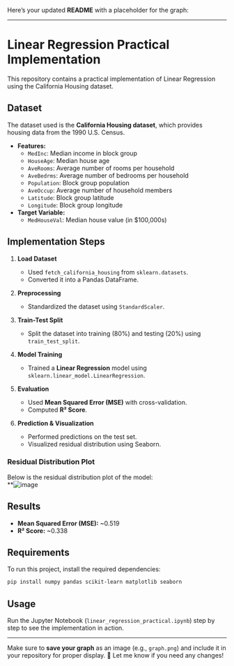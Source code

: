 Here’s your updated **README** with a placeholder for the graph:  

---

# Linear Regression Practical Implementation  

This repository contains a practical implementation of Linear Regression using the California Housing dataset.  

## Dataset  

The dataset used is the **California Housing dataset**, which provides housing data from the 1990 U.S. Census.  

- **Features:**  
  - `MedInc`: Median income in block group  
  - `HouseAge`: Median house age  
  - `AveRooms`: Average number of rooms per household  
  - `AveBedrms`: Average number of bedrooms per household  
  - `Population`: Block group population  
  - `AveOccup`: Average number of household members  
  - `Latitude`: Block group latitude  
  - `Longitude`: Block group longitude  
- **Target Variable:**  
  - `MedHouseVal`: Median house value (in $100,000s)  

## Implementation Steps  

1. **Load Dataset**  
   - Used `fetch_california_housing` from `sklearn.datasets`.  
   - Converted it into a Pandas DataFrame.  

2. **Preprocessing**  
   - Standardized the dataset using `StandardScaler`.  

3. **Train-Test Split**  
   - Split the dataset into training (80%) and testing (20%) using `train_test_split`.  

4. **Model Training**  
   - Trained a **Linear Regression** model using `sklearn.linear_model.LinearRegression`.  

5. **Evaluation**  
   - Used **Mean Squared Error (MSE)** with cross-validation.  
   - Computed **R² Score**.  

6. **Prediction & Visualization**  
   - Performed predictions on the test set.  
   - Visualized residual distribution using Seaborn.  

### Residual Distribution Plot  
Below is the residual distribution plot of the model:  
**![image](https://github.com/user-attachments/assets/afa72ada-c987-465c-afc8-7a6bacc83879)


## Results  

- **Mean Squared Error (MSE):** ~0.519  
- **R² Score:** ~0.338  

## Requirements  

To run this project, install the required dependencies:  

```bash
pip install numpy pandas scikit-learn matplotlib seaborn
```  

## Usage  

Run the Jupyter Notebook (`linear_regression_practical.ipynb`) step by step to see the implementation in action.  

---

Make sure to **save your graph** as an image (e.g., `graph.png`) and include it in your repository for proper display. 🚀 Let me know if you need any changes!
